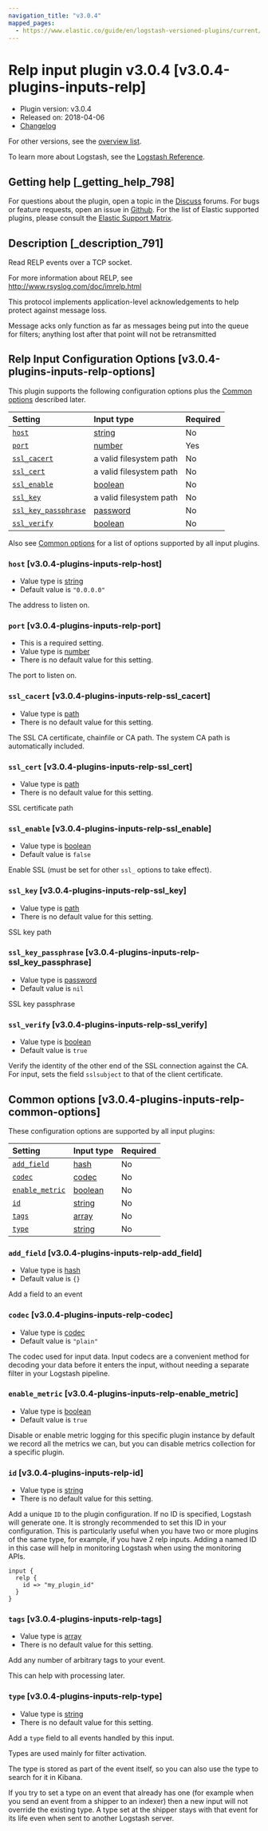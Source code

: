 ```yaml
---
navigation_title: "v3.0.4"
mapped_pages:
  - https://www.elastic.co/guide/en/logstash-versioned-plugins/current/v3.0.4-plugins-inputs-relp.html
---
```


# Relp input plugin v3.0.4 [v3.0.4-plugins-inputs-relp]

* Plugin version: v3.0.4
* Released on: 2018-04-06
* [Changelog](https://github.com/logstash-plugins/logstash-input-relp/blob/v3.0.4/CHANGELOG.md)

For other versions, see the [overview list](input-relp-index.md).

To learn more about Logstash, see the [Logstash Reference](https://www.elastic.co/guide/en/logstash/current/index.html).

## Getting help [_getting_help_798]

For questions about the plugin, open a topic in the [Discuss](http://discuss.elastic.co) forums. For bugs or feature requests, open an issue in [Github](https://github.com/logstash-plugins/logstash-input-relp). For the list of Elastic supported plugins, please consult the [Elastic Support Matrix](https://www.elastic.co/support/matrix#matrix_logstash_plugins).

## Description [_description_791]

Read RELP events over a TCP socket.

For more information about RELP, see <http://www.rsyslog.com/doc/imrelp.html>

This protocol implements application-level acknowledgements to help protect against message loss.

Message acks only function as far as messages being put into the queue for filters; anything lost after that point will not be retransmitted

## Relp Input Configuration Options [v3.0.4-plugins-inputs-relp-options]

This plugin supports the following configuration options plus the [Common options](v3-0-4-plugins-inputs-relp.md#v3.0.4-plugins-inputs-relp-common-options) described later.

| Setting | Input type | Required |
| :- | :- | :- |
| [`host`](v3-0-4-plugins-inputs-relp.md#v3.0.4-plugins-inputs-relp-host) | [string](/lsr/value-types.md#string) | No |
| [`port`](v3-0-4-plugins-inputs-relp.md#v3.0.4-plugins-inputs-relp-port) | [number](/lsr/value-types.md#number) | Yes |
| [`ssl_cacert`](v3-0-4-plugins-inputs-relp.md#v3.0.4-plugins-inputs-relp-ssl_cacert) | a valid filesystem path | No |
| [`ssl_cert`](v3-0-4-plugins-inputs-relp.md#v3.0.4-plugins-inputs-relp-ssl_cert) | a valid filesystem path | No |
| [`ssl_enable`](v3-0-4-plugins-inputs-relp.md#v3.0.4-plugins-inputs-relp-ssl_enable) | [boolean](/lsr/value-types.md#boolean) | No |
| [`ssl_key`](v3-0-4-plugins-inputs-relp.md#v3.0.4-plugins-inputs-relp-ssl_key) | a valid filesystem path | No |
| [`ssl_key_passphrase`](v3-0-4-plugins-inputs-relp.md#v3.0.4-plugins-inputs-relp-ssl_key_passphrase) | [password](/lsr/value-types.md#password) | No |
| [`ssl_verify`](v3-0-4-plugins-inputs-relp.md#v3.0.4-plugins-inputs-relp-ssl_verify) | [boolean](/lsr/value-types.md#boolean) | No |

Also see [Common options](v3-0-4-plugins-inputs-relp.md#v3.0.4-plugins-inputs-relp-common-options) for a list of options supported by all input plugins.

### `host` [v3.0.4-plugins-inputs-relp-host]

* Value type is [string](/lsr/value-types.md#string)
* Default value is `"0.0.0.0"`

The address to listen on.

### `port` [v3.0.4-plugins-inputs-relp-port]

* This is a required setting.
* Value type is [number](/lsr/value-types.md#number)
* There is no default value for this setting.

The port to listen on.

### `ssl_cacert` [v3.0.4-plugins-inputs-relp-ssl_cacert]

* Value type is [path](/lsr/value-types.md#path)
* There is no default value for this setting.

The SSL CA certificate, chainfile or CA path. The system CA path is automatically included.

### `ssl_cert` [v3.0.4-plugins-inputs-relp-ssl_cert]

* Value type is [path](/lsr/value-types.md#path)
* There is no default value for this setting.

SSL certificate path

### `ssl_enable` [v3.0.4-plugins-inputs-relp-ssl_enable]

* Value type is [boolean](/lsr/value-types.md#boolean)
* Default value is `false`

Enable SSL (must be set for other `ssl_` options to take effect).

### `ssl_key` [v3.0.4-plugins-inputs-relp-ssl_key]

* Value type is [path](/lsr/value-types.md#path)
* There is no default value for this setting.

SSL key path

### `ssl_key_passphrase` [v3.0.4-plugins-inputs-relp-ssl_key_passphrase]

* Value type is [password](/lsr/value-types.md#password)
* Default value is `nil`

SSL key passphrase

### `ssl_verify` [v3.0.4-plugins-inputs-relp-ssl_verify]

* Value type is [boolean](/lsr/value-types.md#boolean)
* Default value is `true`

Verify the identity of the other end of the SSL connection against the CA. For input, sets the field `sslsubject` to that of the client certificate.

## Common options [v3.0.4-plugins-inputs-relp-common-options]

These configuration options are supported by all input plugins:

| Setting | Input type | Required |
| :- | :- | :- |
| [`add_field`](v3-0-4-plugins-inputs-relp.md#v3.0.4-plugins-inputs-relp-add_field) | [hash](/lsr/value-types.md#hash) | No |
| [`codec`](v3-0-4-plugins-inputs-relp.md#v3.0.4-plugins-inputs-relp-codec) | [codec](/lsr/value-types.md#codec) | No |
| [`enable_metric`](v3-0-4-plugins-inputs-relp.md#v3.0.4-plugins-inputs-relp-enable_metric) | [boolean](/lsr/value-types.md#boolean) | No |
| [`id`](v3-0-4-plugins-inputs-relp.md#v3.0.4-plugins-inputs-relp-id) | [string](/lsr/value-types.md#string) | No |
| [`tags`](v3-0-4-plugins-inputs-relp.md#v3.0.4-plugins-inputs-relp-tags) | [array](/lsr/value-types.md#array) | No |
| [`type`](v3-0-4-plugins-inputs-relp.md#v3.0.4-plugins-inputs-relp-type) | [string](/lsr/value-types.md#string) | No |

### `add_field` [v3.0.4-plugins-inputs-relp-add_field]

* Value type is [hash](/lsr/value-types.md#hash)
* Default value is `{}`

Add a field to an event

### `codec` [v3.0.4-plugins-inputs-relp-codec]

* Value type is [codec](/lsr/value-types.md#codec)
* Default value is `"plain"`

The codec used for input data. Input codecs are a convenient method for decoding your data before it enters the input, without needing a separate filter in your Logstash pipeline.

### `enable_metric` [v3.0.4-plugins-inputs-relp-enable_metric]

* Value type is [boolean](/lsr/value-types.md#boolean)
* Default value is `true`

Disable or enable metric logging for this specific plugin instance by default we record all the metrics we can, but you can disable metrics collection for a specific plugin.

### `id` [v3.0.4-plugins-inputs-relp-id]

* Value type is [string](/lsr/value-types.md#string)
* There is no default value for this setting.

Add a unique `ID` to the plugin configuration. If no ID is specified, Logstash will generate one. It is strongly recommended to set this ID in your configuration. This is particularly useful when you have two or more plugins of the same type, for example, if you have 2 relp inputs. Adding a named ID in this case will help in monitoring Logstash when using the monitoring APIs.

```
input {
  relp {
    id => "my_plugin_id"
  }
}
```

### `tags` [v3.0.4-plugins-inputs-relp-tags]

* Value type is [array](/lsr/value-types.md#array)
* There is no default value for this setting.

Add any number of arbitrary tags to your event.

This can help with processing later.

### `type` [v3.0.4-plugins-inputs-relp-type]

* Value type is [string](/lsr/value-types.md#string)
* There is no default value for this setting.

Add a `type` field to all events handled by this input.

Types are used mainly for filter activation.

The type is stored as part of the event itself, so you can also use the type to search for it in Kibana.

If you try to set a type on an event that already has one (for example when you send an event from a shipper to an indexer) then a new input will not override the existing type. A type set at the shipper stays with that event for its life even when sent to another Logstash server.
